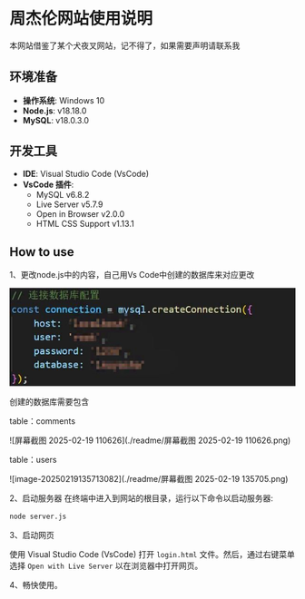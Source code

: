# 周杰伦网站使用说明

本网站借鉴了某个犬夜叉网站，记不得了，如果需要声明请联系我

## 环境准备

- **操作系统**: Windows 10
- **Node.js**: v18.18.0
- **MySQL**: v18.0.3.0

## 开发工具

- **IDE**: Visual Studio Code (VsCode)
- **VsCode 插件**:
  - MySQL v6.8.2
  - Live Server v5.7.9
  - Open in Browser v2.0.0
  - HTML CSS Support v1.13.1

## How to use

1、更改node.js中的内容，自己用Vs Code中创建的数据库来对应更改

![4ef9e7b59703f8844ea71f5eaf51f47f](./readme/4ef9e7b59703f8844ea71f5eaf51f47f.jpg)

创建的数据库需要包含

table：comments

![屏幕截图 2025-02-19 110626](./readme/屏幕截图 2025-02-19 110626.png)

table：users

![image-20250219135713082](./readme/屏幕截图 2025-02-19 135705.png)



2、启动服务器
在终端中进入到网站的根目录，运行以下命令以启动服务器:

```bash
node server.js
```



3、启动网页

使用 Visual Studio Code (VsCode) 打开 `login.html` 文件。然后，通过右键菜单选择 `Open with Live Server` 以在浏览器中打开网页。



4、畅快使用。
